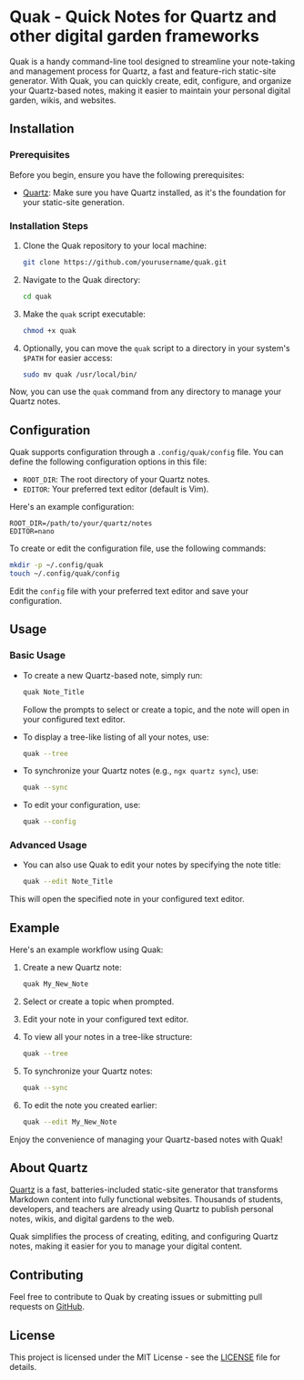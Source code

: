 
# Quak - Quick Notes for Quartz and other digital garden frameworks

Quak is a handy command-line tool designed to streamline your note-taking and management process for Quartz, a fast and feature-rich static-site generator. With Quak, you can quickly create, edit, configure, and organize your Quartz-based notes, making it easier to maintain your personal digital garden, wikis, and websites.

## Installation

### Prerequisites

Before you begin, ensure you have the following prerequisites:

- [Quartz](https://github.com/jzhaoxyz/quartz): Make sure you have Quartz installed, as it's the foundation for your static-site generation.

### Installation Steps

1. Clone the Quak repository to your local machine:

   ```bash
   git clone https://github.com/yourusername/quak.git
   ```

2. Navigate to the Quak directory:

   ```bash
   cd quak
   ```

3. Make the `quak` script executable:

   ```bash
   chmod +x quak
   ```

4. Optionally, you can move the `quak` script to a directory in your system's `$PATH` for easier access:

   ```bash
   sudo mv quak /usr/local/bin/
   ```

Now, you can use the `quak` command from any directory to manage your Quartz notes.

## Configuration

Quak supports configuration through a `.config/quak/config` file. You can define the following configuration options in this file:

- `ROOT_DIR`: The root directory of your Quartz notes.
- `EDITOR`: Your preferred text editor (default is Vim).

Here's an example configuration:

```plaintext
ROOT_DIR=/path/to/your/quartz/notes
EDITOR=nano
```

To create or edit the configuration file, use the following commands:

```bash
mkdir -p ~/.config/quak
touch ~/.config/quak/config
```

Edit the `config` file with your preferred text editor and save your configuration.

## Usage

### Basic Usage

- To create a new Quartz-based note, simply run:

  ```bash
  quak Note_Title
  ```

  Follow the prompts to select or create a topic, and the note will open in your configured text editor.

- To display a tree-like listing of all your notes, use:

  ```bash
  quak --tree
  ```

- To synchronize your Quartz notes (e.g., `ngx quartz sync`), use:

  ```bash
  quak --sync
  ```

- To edit your configuration, use:

  ```bash
  quak --config
  ```

### Advanced Usage

- You can also use Quak to edit your notes by specifying the note title:

  ```bash
  quak --edit Note_Title
  ```

This will open the specified note in your configured text editor.

## Example

Here's an example workflow using Quak:

1. Create a new Quartz note:

   ```bash
   quak My_New_Note
   ```

2. Select or create a topic when prompted.

3. Edit your note in your configured text editor.

4. To view all your notes in a tree-like structure:

   ```bash
   quak --tree
   ```

5. To synchronize your Quartz notes:

   ```bash
   quak --sync
   ```

6. To edit the note you created earlier:

   ```bash
   quak --edit My_New_Note
   ```

Enjoy the convenience of managing your Quartz-based notes with Quak!

## About Quartz

[Quartz](https://quartz.jzhao.xyz/) is a fast, batteries-included static-site generator that transforms Markdown content into fully functional websites. Thousands of students, developers, and teachers are already using Quartz to publish personal notes, wikis, and digital gardens to the web.

Quak simplifies the process of creating, editing, and configuring Quartz notes, making it easier for you to manage your digital content.

## Contributing

Feel free to contribute to Quak by creating issues or submitting pull requests on [GitHub](https://github.com/yourusername/quak).

## License

This project is licensed under the MIT License - see the [LICENSE](LICENSE) file for details.
